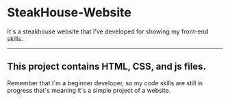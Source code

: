 # SteakHouse-Website
It´s a steakhouse website that I've developed for showing my front-end skills.

-------------------------------------------------------------------------------
This project contains HTML, CSS, and js files.
-------------------------------------------------------------------------------

Remember that I´m a beginner developer, so my code skills are still in progress that´s 
meaning it´s a simple project of a website. 
